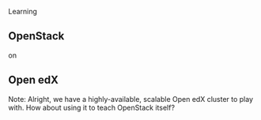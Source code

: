 Learning
## OpenStack
on
## Open edX

Note: Alright, we have a highly-available, scalable Open edX cluster to play
with.  How about using it to teach OpenStack itself?
